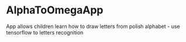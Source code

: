 # AlphaToOmegaApp
App allows children learn how to draw letters from polish alphabet - use tensorflow to letters recognition
